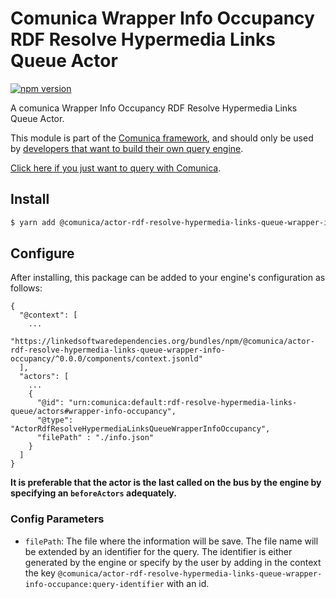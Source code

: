 # Comunica Wrapper Info Occupancy RDF Resolve Hypermedia Links Queue Actor

[![npm version](https://badge.fury.io/js/%40comunica%2Factor-rdf-resolve-hypermedia-links-queue-wrapper-info-occupancy.svg)](https://www.npmjs.com/package/@comunica/actor-rdf-resolve-hypermedia-links-queue-wrapper-info-occupancy)

A comunica Wrapper Info Occupancy RDF Resolve Hypermedia Links Queue Actor.

This module is part of the [Comunica framework](https://github.com/comunica/comunica),
and should only be used by [developers that want to build their own query engine](https://comunica.dev/docs/modify/).

[Click here if you just want to query with Comunica](https://comunica.dev/docs/query/).

## Install

```bash
$ yarn add @comunica/actor-rdf-resolve-hypermedia-links-queue-wrapper-info-occupancy
```

## Configure

After installing, this package can be added to your engine's configuration as follows:
```text
{
  "@context": [
    ...
    "https://linkedsoftwaredependencies.org/bundles/npm/@comunica/actor-rdf-resolve-hypermedia-links-queue-wrapper-info-occupancy/^0.0.0/components/context.jsonld"
  ],
  "actors": [
    ...
    {
      "@id": "urn:comunica:default:rdf-resolve-hypermedia-links-queue/actors#wrapper-info-occupancy",
      "@type": "ActorRdfResolveHypermediaLinksQueueWrapperInfoOccupancy",
      "filePath" : "./info.json"
    }
  ]
}
```
**It is preferable that the actor is the last called on the bus by the engine by specifying an `beforeActors` adequately.**
### Config Parameters

* `filePath`: The file where the information will be save.
The file name will be extended by an identifier for the query.
The identifier is either generated by the engine or specify by the user by adding in the
context the key `@comunica/actor-rdf-resolve-hypermedia-links-queue-wrapper-info-occupance:query-identifier`
with an id.
